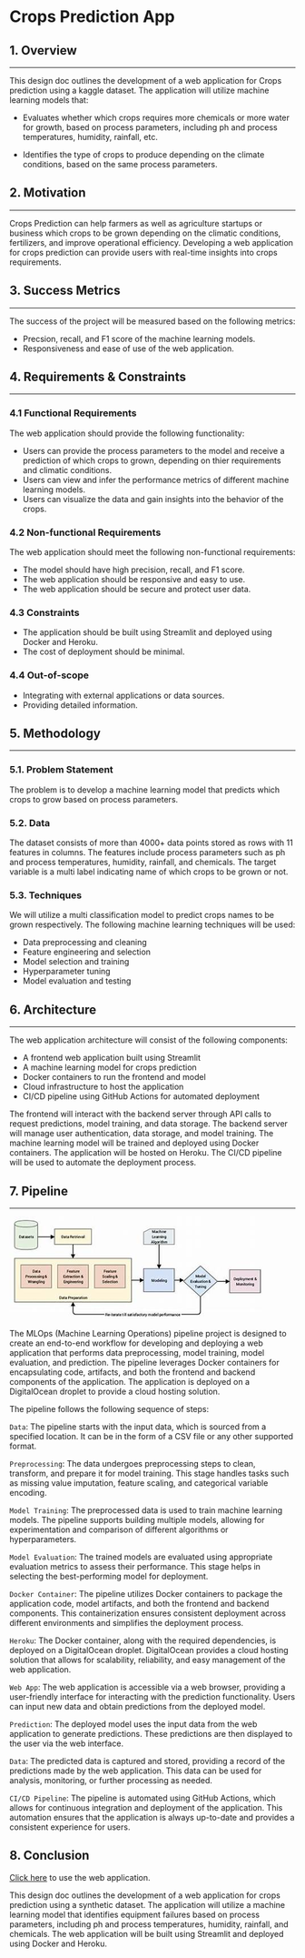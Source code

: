 # Crops Prediction App

## 1. Overview
---
This design doc outlines the development of a web application for Crops prediction using a kaggle dataset. The application will utilize machine learning models that:

- Evaluates whether which crops requires more chemicals or more water for growth, based on process parameters, including ph and process temperatures, humidity, rainfall, etc.

- Identifies the type of crops to produce depending on the climate conditions, based on the same process parameters.

## 2. Motivation
---
Crops Prediction can help farmers as well as agriculture startups or business which crops to be grown depending on the climatic conditions, fertilizers, and improve operational efficiency. Developing a web application for crops prediction can provide users with real-time insights into crops requirements.

## 3. Success Metrics
---
The success of the project will be measured based on the following metrics:

- Precsion, recall, and F1 score of the machine learning models.
- Responsiveness and ease of use of the web application.

## 4. Requirements & Constraints
---
### 4.1 Functional Requirements

The web application should provide the following functionality:

- Users can provide the process parameters to the model and receive a prediction of which crops to grown, depending on thier requirements and climatic conditions.
- Users can view and infer the performance metrics of different machine learning models.
- Users can visualize the data and gain insights into the behavior of the crops.

### 4.2 Non-functional Requirements

The web application should meet the following non-functional requirements:

- The model should have high precision, recall, and F1 score.
- The web application should be responsive and easy to use.
- The web application should be secure and protect user data.

### 4.3 Constraints

- The application should be built using Streamlit and deployed using Docker and Heroku.
- The cost of deployment should be minimal.

### 4.4 Out-of-scope

- Integrating with external applications or data sources.
- Providing detailed information.

## 5. Methodology
---
### 5.1. Problem Statement

The problem is to develop a machine learning model that predicts which crops to grow based on process parameters.

### 5.2. Data

The dataset consists of more than 4000+ data points stored as rows with 11 features in columns. The features include process parameters such as ph and process temperatures, humidity, rainfall, and chemicals. The target variable is a multi label indicating name of which crops to be grown or not.

### 5.3. Techniques
We will utilize a multi classification model to predict crops names to be grown respectively. The following machine learning techniques will be used:

- Data preprocessing and cleaning
- Feature engineering and selection
- Model selection and training
- Hyperparameter tuning
- Model evaluation and testing

## 6. Architecture
---
The web application architecture will consist of the following components:

- A frontend web application built using Streamlit
- A machine learning model for crops prediction
- Docker containers to run the frontend and model
- Cloud infrastructure to host the application
- CI/CD pipeline using GitHub Actions for automated deployment

The frontend will interact with the backend server through API calls to request predictions, model training, and data storage. The backend server will manage user authentication, data storage, and model training. The machine learning model will be trained and deployed using Docker containers. The application will be hosted on Heroku. The CI/CD pipeline will be used to automate the deployment process.

## 7. Pipeline
---

![Project Pipeline](assets/pipeline.jpg)

The MLOps (Machine Learning Operations) pipeline project is designed to create an end-to-end workflow for developing and deploying a web application that performs data preprocessing, model training, model evaluation, and prediction. The pipeline leverages Docker containers for encapsulating code, artifacts, and both the frontend and backend components of the application. The application is deployed on a DigitalOcean droplet to provide a cloud hosting solution.

The pipeline follows the following sequence of steps:

`Data`: The pipeline starts with the input data, which is sourced from a specified location. It can be in the form of a CSV file or any other supported format.

`Preprocessing`: The data undergoes preprocessing steps to clean, transform, and prepare it for model training. This stage handles tasks such as missing value imputation, feature scaling, and categorical variable encoding.

`Model Training`: The preprocessed data is used to train machine learning models. The pipeline supports building multiple models, allowing for experimentation and comparison of different algorithms or hyperparameters.

`Model Evaluation`: The trained models are evaluated using appropriate evaluation metrics to assess their performance. This stage helps in selecting the best-performing model for deployment.

`Docker Container`: The pipeline utilizes Docker containers to package the application code, model artifacts, and both the frontend and backend components. This containerization ensures consistent deployment across different environments and simplifies the deployment process.

`Heroku`: The Docker container, along with the required dependencies, is deployed on a DigitalOcean droplet. DigitalOcean provides a cloud hosting solution that allows for scalability, reliability, and easy management of the web application.

`Web App`: The web application is accessible via a web browser, providing a user-friendly interface for interacting with the prediction functionality. Users can input new data and obtain predictions from the deployed model.

`Prediction`: The deployed model uses the input data from the web application to generate predictions. These predictions are then displayed to the user via the web interface.

`Data`: The predicted data is captured and stored, providing a record of the predictions made by the web application. This data can be used for analysis, monitoring, or further processing as needed.

`CI/CD Pipeline`: The pipeline is automated using GitHub Actions, which allows for continuous integration and deployment of the application. This automation ensures that the application is always up-to-date and provides a consistent experience for users.


## 8. Conclusion

[Click here](http://64.227.150.232:8501/)  to use the web application.

This design doc outlines the development of a web application for crops prediction using a synthetic dataset. The application will utilize a machine learning model that identifies equipment failures based on process parameters, including ph and process temperatures, humidity, rainfall, and chemicals. The web application will be built using Streamlit and deployed using Docker and Heroku.
